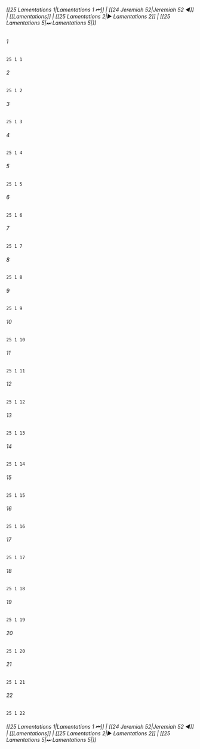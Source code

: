 
###### [[25 Lamentations 1|Lamentations 1 ⏮]] | [[24 Jeremiah 52|Jeremiah 52 ◀]] | [[Lamentations]] | [[25 Lamentations 2|▶ Lamentations 2]] | [[25 Lamentations 5|⏭ Lamentations 5|]]

###### 1
``` verse
25 1 1 
```
###### 2
``` verse
25 1 2 
```
###### 3
``` verse
25 1 3 
```
###### 4
``` verse
25 1 4 
```
###### 5
``` verse
25 1 5 
```
###### 6
``` verse
25 1 6 
```
###### 7
``` verse
25 1 7 
```
###### 8
``` verse
25 1 8 
```
###### 9
``` verse
25 1 9 
```
###### 10
``` verse
25 1 10 
```
###### 11
``` verse
25 1 11 
```
###### 12
``` verse
25 1 12 
```
###### 13
``` verse
25 1 13 
```
###### 14
``` verse
25 1 14 
```
###### 15
``` verse
25 1 15 
```
###### 16
``` verse
25 1 16 
```
###### 17
``` verse
25 1 17 
```
###### 18
``` verse
25 1 18 
```
###### 19
``` verse
25 1 19 
```
###### 20
``` verse
25 1 20 
```
###### 21
``` verse
25 1 21 
```
###### 22
``` verse
25 1 22 
```

###### [[25 Lamentations 1|Lamentations 1 ⏮]] | [[24 Jeremiah 52|Jeremiah 52 ◀]] | [[Lamentations]] | [[25 Lamentations 2|▶ Lamentations 2]] | [[25 Lamentations 5|⏭ Lamentations 5|]]

